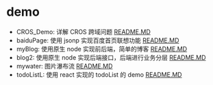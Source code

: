 # demo

- CROS_Demo: 详解 CROS 跨域问题 [README.MD](https://github.com/LongJinCen/CROS_Demo)
- baiduPage: 使用 jsonp 实现百度首页联想功能 [README.MD](https://github.com/LongJinCen/demo/tree/master/baiduPage)
- myBlog: 使用原生 node 实现前后端，简单的博客 [README.MD]()
- blog2: 使用原生 node 实现后端接口，后端进行业务分层 [README.MD](https://github.com/LongJinCen/demo/tree/master/blog2)
- mywater: 图片瀑布流 [README.MD]()
- todoListL: 使用 react 实现的 todoList 的 demo [README.MD]()
